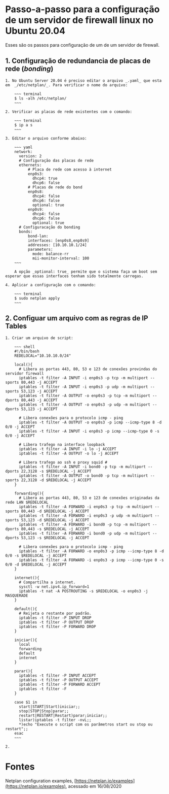 # Passo-a-passo para a configuração de um servidor de firewall linux no Ubuntu 20.04

Esses são os passos para configuração de um de um servidor de firewall.

## 1. Configuração de redundancia de placas de rede  (_bonding_)

    1. No Ubuntu Server 20.04 é preciso editar o arquivo _.yaml_ que esta em  _/etc/netplan/_. Para verificar o nome do arquivo:

        ~~~ terminal
        $ ls -alh /etc/netplan/
        ~~~

    2. Verificar as placas de rede existentes com o comando:

        ~~~ terminal
        $ ip a s
        ~~~

    3. Editar o arquivo conforme abaixo:

        ~~~ yaml
        network:
          version: 2
          # Configuração das placas de rede
          ethernets:
              # Placa de rede com acesso à internet
              enp0s3:
                dhcp4: true
                dhcp6: false
              # Placas de rede do bond
              enp0s8:
                dhcp4: false
                dhcp6: false
                optional: true
              enp0s9:
                dhcp4: false
                dhcp6: false
                optional: true
          # Configuracação do bonding
          bonds:
              bond-lan:
              interfaces: [enp0s8,enp0s9]
              addresses: [10.10.10.1/24]
              parameters:
                mode: balance-rr
                mii-monitor-interval: 100
        ~~~

        A opção _optional: true_ permite que o sistema faça um boot sem esperar que essas interfaces tenham sido totalmente carregas.

    4. Aplicar a configuração com o comando:

        ~~~ terminal
        $ sudo netplan apply
        ~~~

## 2. Configuar um arquivo com as regras de IP Tables

    1. Criar um arquivo de script:

        ~~~ shell
        #!/bin/bash
        REDELOCAL="10.10.10.0/24"

        local(){
          # Libera as portas 443, 80, 53 e 123 de conexões provindas do servidor firewall
          iptables -t filter -A INPUT -i enp0s3 -p tcp -m multiport --sports 80,443 -j ACCEPT
          iptables -t filter -A INPUT -i enp0s3 -p udp -m multiport --sports 53,123 -j ACCEPT
          iptables -t filter -A OUTPUT -o enp0s3 -p tcp -m multiport --dports 80,443 -j ACCEPT
          iptables -t filter -A OUTPUT -o enp0s3 -p udp -m multiport --dports 53,123 -j ACCEPT

          # Libera conexões para o protocolo icmp - ping
          iptables -t filter -A OUTPUT -o enp0s3 -p icmp --icmp-type 8 -d 0/0 -j ACCEPT
          iptables -t filter -A INPUT -i enp0s3 -p icmp --icmp-type 0 -s 0/0 -j ACCEPT

          # Libera trafego na interface loopback
          iptables -t filter -A INPUT -i lo -j ACCEPT
          iptables -t filter -A OUTPUT -o lo -j ACCEPT

          # Libera trafego ao ssh e proxy squid #
          iptables -t filter -A INPUT -i bond0 -p tcp -m multiport --dports 22,3128 -s $REDELOCAL -j ACCEPT
          iptables -t filter -A OUTPUT -o bond0 -p tcp -m multiport --sports 22,3128 -d $REDELOCAL -j ACCEPT
        }

        forwarding(){
          # Libera as portas 443, 80, 53 e 123 de conexões originadas da rede LAN $REDELOCAL 
          iptables -t filter -A FORWARD -i enp0s3 -p tcp -m multiport --sports 80,443 -d $REDELOCAL -j ACCEPT
          iptables -t filter -A FORWARD -i enp0s3 -p udp -m multiport --sports 53,123 -d $REDELOCAL -j ACCEPT
          iptables -t filter -A FORWARD -i bond0 -p tcp -m multiport --dports 80,443 -s $REDELOCAL -j ACCEPT
          iptables -t filter -A FORWARD -i bond0 -p udp -m multiport --dports 53,123 -s $REDELOCAL -j ACCEPT

          # Libera conexões para o protocolo icmp - ping
          iptables -t filter -A FORWARD -o enp0s3 -p icmp --icmp-type 8 -d 0/0 -s $REDELOCAL -j ACCEPT
          iptables -t filter -A FORWARD -i enp0s3 -p icmp --icmp-type 0 -s 0/0 -d $REDELOCAL -j ACCEPT
        }

        internet(){
          # Compartilha a internet.
          sysctl -w net.ipv4.ip_forward=1
          iptables -t nat -A POSTROUTING -s $REDELOCAL -o enp0s3 -j MASQUERADE
        }

        default(){
          # Reijeta o restante por padrão.
          iptables -t filter -P INPUT DROP
          iptables -t filter -P OUTPUT DROP
          iptables -t filter -P FORWARD DROP
        }

        iniciar(){
          local
          forwarding
          default
          internet
        }

        parar(){
          iptables -t filter -P INPUT ACCEPT
          iptables -t filter -P OUTPUT ACCEPT
          iptables -t filter -P FORWARD ACCEPT
          iptables -t filter -F
        }

        case $1 in
          start|START|Start)iniciar;;
          stop|STOP|Stop)parar;;
          restart|RESTART|Restart)parar;iniciar;;
          listar)iptables -t filter -nvL;;
          *)echo "Execute o script com os parâmetros start ou stop ou restart";;
        esac
        ~~~

    2. 

# Fontes

Netplan configuration examples, [https://netplan.io/examples](https://netplan.io/examples), acessado em 16/08/2020
